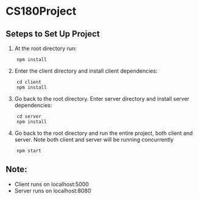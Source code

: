 # CS180Project

## Seteps to Set Up Project

1. At the root directory run:
```
    npm install
```

2. Enter the client directory and install client dependencies:

```
    cd client
    npm install
```

3. Go back to the root directory. Enter server directory and install server dependencies:

```
    cd server
    npm install
```

4. Go back to the root directory and run the entire project, both client and server. Note both client and server will be running concurrently

```
    npm start
```

## Note:
- Client runs on localhost:5000
- Server runs on localhost:8080
